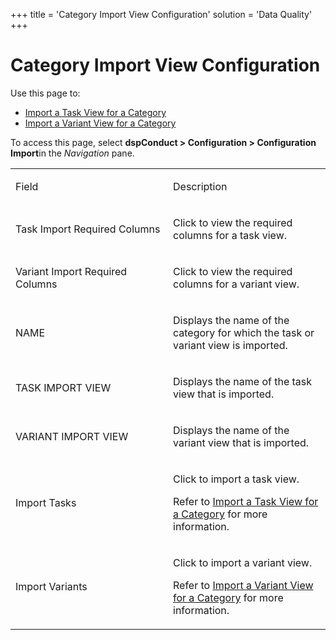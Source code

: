 +++
title = 'Category Import View Configuration'
solution = 'Data Quality'
+++

# Category Import View Configuration

<div class="use">

Use this page to:

  - [Import a Task View for a
    Category](../Use_Cases/Import_Views.htm#Import_a_Task_View_for_a_Category)
  - [Import a Variant View for a
    Category](../Use_Cases/Import_Views.htm#Import_a_Variant_View_for_a_Category)

</div>

To access this page, select **dspConduct \> Configuration \>
Configuration Import**in the *Navigation* pane.

<table>
<colgroup>
<col style="width: 50%" />
<col style="width: 50%" />
</colgroup>
<tbody>
<tr class="odd">
<td><p>Field</p></td>
<td><p>Description</p></td>
</tr>
<tr class="even">
<td><p>Task Import Required Columns</p></td>
<td><p>Click to view the required columns for a task view.</p></td>
</tr>
<tr class="odd">
<td><p>Variant Import Required Columns</p></td>
<td><p>Click to view the required columns for a variant view.</p></td>
</tr>
<tr class="even">
<td><p>NAME</p></td>
<td><p>Displays the name of the category for which the task or variant view is imported.</p></td>
</tr>
<tr class="odd">
<td><p>TASK IMPORT VIEW</p></td>
<td><p>Displays the name of the task view that is imported.</p></td>
</tr>
<tr class="even">
<td><p>VARIANT IMPORT VIEW</p></td>
<td><p>Displays the name of the variant view that is imported.</p></td>
</tr>
<tr class="odd">
<td><p>Import Tasks</p></td>
<td><p>Click to import a task view.</p>
<p>Refer to <a href="../Use_Cases/Import_Views.htm#Import_a_Task_View_for_a_Category">Import a Task View for a Category</a> for more information.</p></td>
</tr>
<tr class="even">
<td><p>Import Variants</p></td>
<td><p>Click to import a variant view.</p>
<p>Refer to <a href="../Use_Cases/Import_Views.htm#Import_a_Variant_View_for_a_Category">Import a Variant View for a Category</a> for more information.</p></td>
</tr>
</tbody>
</table>
